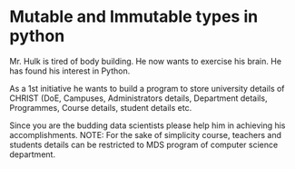 # Mutable and Immutable types in python

Mr. Hulk is tired of body building. He now wants to exercise his brain. He has found his interest in Python.

As a 1st initiative he wants to build a program to store university details of CHRIST (DoE, Campuses, Administrators details, Department details, Programmes, Course details, student details etc. 

Since you are the budding data scientists please help him in achieving his accomplishments. 
NOTE: For the sake of simplicity course, teachers and students details can be restricted to MDS program of computer science department.
